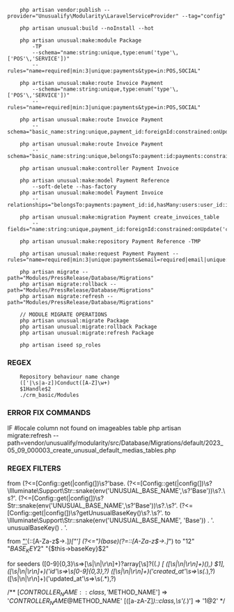 ```
    php artisan vendor:publish --provider="Unusualify\Modularity\LaravelServiceProvider" --tag="config"
    
    php artisan unusual:build --noInstall --hot

    php artisan unusual:make:module Package 
        -TP 
        --schema="name:string:unique,type:enum('type'\,['POS'\,'SERVICE'])" 
        --rules="name=required|min:3|unique:payments&type=in:POS,SOCIAL"
    
    php artisan unusual:make:route Invoice Payment
        --schema="name:string:unique,type:enum('type'\,['POS'\,'SERVICE'])" 
        --rules="name=required|min:3|unique:payments&type=in:POS,SOCIAL"

    php artisan unusual:make:route Invoice Payment 
        --schema="basic_name:string:unique,payment_id:foreignId:constrained:onUpdate('cascade'):onDelete('cascade'),soft_delete,remember_token"
    
    php artisan unusual:make:route Invoice Payment 
        --schema="basic_name:string:unique,belongsTo:payment:id:payments:constrained:onUpdate('cascade'):onDelete('cascade'),soft_delete,remember_token"

    php artisan unusual:make:controller Payment Invoice

    php artisan unusual:make:model Payment Reference 
        --soft-delete --has-factory
    php artisan unusual:make:model Payment Invoice 
        --relationships="belongsTo:payments:payment_id:id,hasMany:users:user_id:id"

    php artisan unusual:make:migration Payment create_invoices_table 
        --fields="name:string:unique,payment_id:foreignId:constrained:onUpdate('cascade'):onDelete('cascade'),soft_delete,remember_token"

    php artisan unusual:make:repository Payment Reference -TMP

    php artisan unusual:make:request Payment Payment --rules="name=required|min:3|unique:payments&email=required|email|unique:payments"

    php artisan migrate --path="Modules/PressRelease/Database/Migrations"
    php artisan migrate:rollback --path="Modules/PressRelease/Database/Migrations"
    php artisan migrate:refresh --path="Modules/PressRelease/Database/Migrations"

    // MODULE MIGRATE OPERATIONS
    php artisan unusual:migrate Package
    php artisan unusual:migrate:rollback Package
    php artisan unusual:migrate:refresh Package

    php artisan iseed sp_roles

```


### REGEX

```
    Repository behaviour name change
    (['|\s|a-z])Conduct([A-Z]\w+)
    $1Handle$2
    ./crm_basic/Modules
```

### ERROR FIX COMMANDS
IF #locale column not found on imageables table
    php artisan migrate:refresh --path=vendor/unusualify/modularity/src/Database/Migrations/default/2023_05_09_000003_create_unusual_default_medias_tables.php

### REGEX FILTERS

from
    (?<=[Config::get\(|config\(])\s?'base\.
    (?<=[Config::get\(|config\(])\s?\\Illuminate\\Support\\Str::snake\(env\('UNUSUAL_BASE_NAME',\s?'Base'\)\)\s?\.\s?'\.
    (?<=[Config::get\(|config\(])\s?Str::snake\(env\('UNUSUAL_BASE_NAME',\s?'Base'\)\)\s?\.\s?'\.
    (?<=[Config::get\(|config\(])\s?getUnusualBaseKey\(\)\s?\.\s?'\.
to 
    \Illuminate\Support\Str::snake(env('UNUSUAL_BASE_NAME', 'Base')) . '.
    unusualBaseKey() . '.

from 
    ["'](base)(::[A-Za-z\$\->\.]*)["']
    (?<=")(base)(?=::[A-Za-z\$\->\.]*")
to
    "$1$2"
    "$BASE_KEY$2"
    "{$this->baseKey}$2"

for seeders
([0-9]{0,3}\s=>[\s|\n|\r\n]+)?array[\s]?\((.*) [
([\s|\n|\r\n]+)(\),)  $1],
([\s|\n|\r\n]+)('id'\s=>\s[0-9]{0,3},?)
([\s|\n|\r\n]+)('created_at'\s=>\s(.*),?)
([\s|\n|\r\n]+)('updated_at'\s=>\s(.*),?)

/**
    [$CONTROLLER_NAME::class, '$METHOD_NAME'] => '$CONTROLLER_NAME@$METHOD_NAME'
    \[([a-zA-Z]*)::class,\s'(.*)'\] => '$1@$2'
 */
